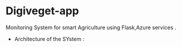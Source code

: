 # Digiveget-app
Monitoring System for smart Agriculture using Flask,Azure services . 

- Architecture of the SYstem :


